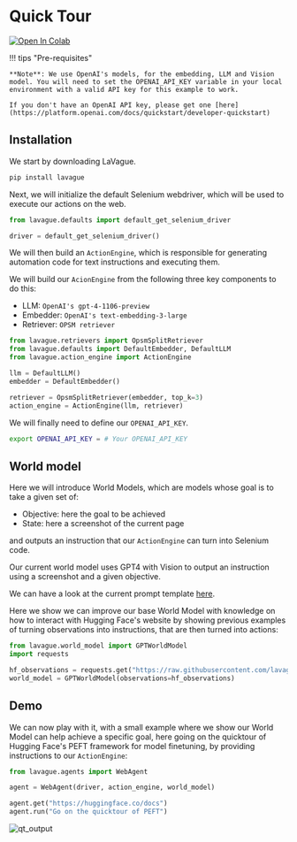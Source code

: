 # Quick Tour

<a target="_blank" href="https://colab.research.google.com/github/lavague-ai/LaVague/blob/main/docs/docs/get-started/quick-tour-notebook/quick-tour.ipynb">
<img src="https://colab.research.google.com/assets/colab-badge.svg" alt="Open In Colab"></a>

!!! tips "Pre-requisites"

    **Note**: We use OpenAI's models, for the embedding, LLM and Vision model. You will need to set the OPENAI_API_KEY variable in your local environment with a valid API key for this example to work.

    If you don't have an OpenAI API key, please get one [here](https://platform.openai.com/docs/quickstart/developer-quickstart)

## Installation

We start by downloading LaVague.

```bash
pip install lavague
```

Next, we will initialize the default Selenium webdriver, which will be used to execute our actions on the web.

```python
from lavague.defaults import default_get_selenium_driver

driver = default_get_selenium_driver()
```

We will then build an `ActionEngine`, which is responsible for generating automation code for text instructions and executing them.

We will build our `AcionEngine` from the following three key components to do this:
- LLM: `OpenAI's gpt-4-1106-preview`
- Embedder: `OpenAI's text-embedding-3-large`
- Retriever: `OPSM retriever`

```python
from lavague.retrievers import OpsmSplitRetriever
from lavague.defaults import DefaultEmbedder, DefaultLLM
from lavague.action_engine import ActionEngine

llm = DefaultLLM()
embedder = DefaultEmbedder()

retriever = OpsmSplitRetriever(embedder, top_k=3)
action_engine = ActionEngine(llm, retriever)
```

We will finally need to define our `OPENAI_API_KEY`.

```bash
export OPENAI_API_KEY = # Your OPENAI_API_KEY
```

## World model

Here we will introduce World Models, which are models whose goal is to take a given set of:
- Objective: here the goal to be achieved
- State: here a screenshot of the current page

and outputs an instruction that our `ActionEngine` can turn into Selenium code.

Our current world model uses GPT4 with Vision to output an instruction using a screenshot and a given objective.

We can have a look at the current prompt template [here](https://github.com/lavague-ai/LaVague/blob/2c0fc2052fd25676da777e3d0de490d9414097b6/src/lavague/prompts.py#L3).

Here we show we can improve our base World Model with knowledge on how to interact with Hugging Face's website by showing previous examples of turning observations into instructions, that are then turned into actions:

```python
from lavague.world_model import GPTWorldModel
import requests

hf_observations = requests.get("https://raw.githubusercontent.com/lavague-ai/LaVague/main/examples/knowledge/hf_example.txt").text
world_model = GPTWorldModel(observations=hf_observations)
```

## Demo

We can now play with it, with a small example where we show our World Model can help achieve a specific goal, here going on the quicktour of Hugging Face's PEFT framework for model finetuning, by providing instructions to our `ActionEngine`:

```python
from lavague.agents import WebAgent

agent = WebAgent(driver, action_engine, world_model)
```

```python
agent.get("https://huggingface.co/docs")
agent.run("Go on the quicktour of PEFT")
```

![qt_output](../../assets/demo_agent_hf.gif)